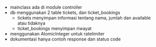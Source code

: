 - mainclass ada di module controller
-  db menggunakan 2 table tickets, dan ticket_bookings
    - tickets menyimpan informasi tentang nama, jumlah dan available atau tidaknya
    - ticket_bookings menyimpan riwayat
- menggunakan AtomicInteger untuk ratelimiter
- dokumentasi hanya contoh response dan status code 
